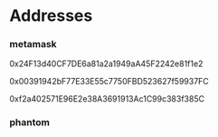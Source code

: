 # Addresses
### metamask
0x24F13d40CF7DE6a81a2a1949aA45F2242e81f1e2

0x00391942bF77E33E55c7750FBD523627f59937FC

0xf2a402571E96E2e38A3691913Ac1C99c383f385C
### phantom
